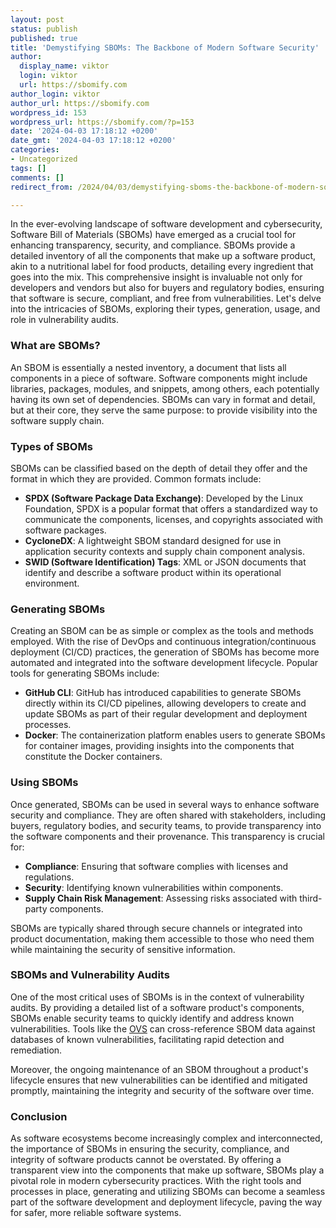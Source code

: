 ```yaml
---
layout: post
status: publish
published: true
title: 'Demystifying SBOMs: The Backbone of Modern Software Security'
author:
  display_name: viktor
  login: viktor
  url: https://sbomify.com
author_login: viktor
author_url: https://sbomify.com
wordpress_id: 153
wordpress_url: https://sbomify.com/?p=153
date: '2024-04-03 17:18:12 +0200'
date_gmt: '2024-04-03 17:18:12 +0200'
categories:
- Uncategorized
tags: []
comments: []
redirect_from: /2024/04/03/demystifying-sboms-the-backbone-of-modern-software-security/

---
```


In the ever-evolving landscape of software development and cybersecurity, Software Bill of Materials (SBOMs) have emerged as a crucial tool for enhancing transparency, security, and compliance. SBOMs provide a detailed inventory of all the components that make up a software product, akin to a nutritional label for food products, detailing every ingredient that goes into the mix. This comprehensive insight is invaluable not only for developers and vendors but also for buyers and regulatory bodies, ensuring that software is secure, compliant, and free from vulnerabilities. Let's delve into the intricacies of SBOMs, exploring their types, generation, usage, and role in vulnerability audits.

### What are SBOMs?

An SBOM is essentially a nested inventory, a document that lists all components in a piece of software. Software components might include libraries, packages, modules, and snippets, among others, each potentially having its own set of dependencies. SBOMs can vary in format and detail, but at their core, they serve the same purpose: to provide visibility into the software supply chain.

### Types of SBOMs

SBOMs can be classified based on the depth of detail they offer and the format in which they are provided. Common formats include:

- **SPDX (Software Package Data Exchange)**: Developed by the Linux Foundation, SPDX is a popular format that offers a standardized way to communicate the components, licenses, and copyrights associated with software packages.
- **CycloneDX**: A lightweight SBOM standard designed for use in application security contexts and supply chain component analysis.
- **SWID (Software Identification) Tags**: XML or JSON documents that identify and describe a software product within its operational environment.

### Generating SBOMs

Creating an SBOM can be as simple or complex as the tools and methods employed. With the rise of DevOps and continuous integration/continuous deployment (CI/CD) practices, the generation of SBOMs has become more automated and integrated into the software development lifecycle. Popular tools for generating SBOMs include:

- **GitHub CLI**: GitHub has introduced capabilities to generate SBOMs directly within its CI/CD pipelines, allowing developers to create and update SBOMs as part of their regular development and deployment processes.
- **Docker**: The containerization platform enables users to generate SBOMs for container images, providing insights into the components that constitute the Docker containers.

### Using SBOMs

Once generated, SBOMs can be used in several ways to enhance software security and compliance. They are often shared with stakeholders, including buyers, regulatory bodies, and security teams, to provide transparency into the software components and their provenance. This transparency is crucial for:

- **Compliance**: Ensuring that software complies with licenses and regulations.
- **Security**: Identifying known vulnerabilities within components.
- **Supply Chain Risk Management**: Assessing risks associated with third-party components.

SBOMs are typically shared through secure channels or integrated into product documentation, making them accessible to those who need them while maintaining the security of sensitive information.

### SBOMs and Vulnerability Audits

One of the most critical uses of SBOMs is in the context of vulnerability audits. By providing a detailed list of a software product's components, SBOMs enable security teams to quickly identify and address known vulnerabilities. Tools like the [OVS](https://osv.dev) can cross-reference SBOM data against databases of known vulnerabilities, facilitating rapid detection and remediation.

Moreover, the ongoing maintenance of an SBOM throughout a product's lifecycle ensures that new vulnerabilities can be identified and mitigated promptly, maintaining the integrity and security of the software over time.

### Conclusion

As software ecosystems become increasingly complex and interconnected, the importance of SBOMs in ensuring the security, compliance, and integrity of software products cannot be overstated. By offering a transparent view into the components that make up software, SBOMs play a pivotal role in modern cybersecurity practices. With the right tools and processes in place, generating and utilizing SBOMs can become a seamless part of the software development and deployment lifecycle, paving the way for safer, more reliable software systems.
